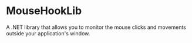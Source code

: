 MouseHookLib
============

 A .NET library that allows you to monitor the mouse clicks and movements outside your application's window.
